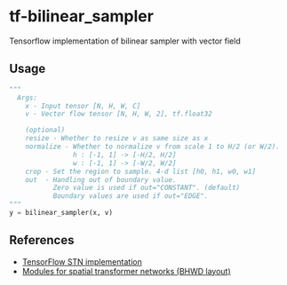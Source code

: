 # tf-bilinear_sampler
Tensorflow implementation of bilinear sampler with vector field

## Usage
```python
"""
  Args:
    x - Input tensor [N, H, W, C]
    v - Vector flow tensor [N, H, W, 2], tf.float32

    (optional)
    resize - Whether to resize v as same size as x
    normalize - Whether to normalize v from scale 1 to H/2 (or W/2).
                h : [-1, 1] -> [-H/2, H/2]
                w : [-1, 1] -> [-W/2, W/2]
    crop - Set the region to sample. 4-d list [h0, h1, w0, w1]
    out  - Handling out of boundary value.
           Zero value is used if out="CONSTANT". (default)
           Boundary values are used if out="EDGE".
"""
y = bilinear_sampler(x, v)

```

## References
- [TensorFlow STN implementation](https://github.com/daviddao/spatial-transformer-tensorflow/blob/master/spatial_transformer.py)
- [Modules for spatial transformer networks (BHWD layout)](https://github.com/qassemoquab/stnbhwd)

